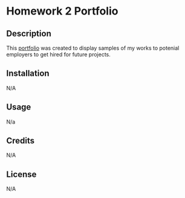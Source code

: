 # Homework 2 Portfolio

## Description

This <a href="google.com" target="_blank">portfolio</a> was created to display samples of my works to potenial employers to get hired for future projects.

## Installation

N/A

## Usage

N/a

## Credits

N/A

## License

N/A
